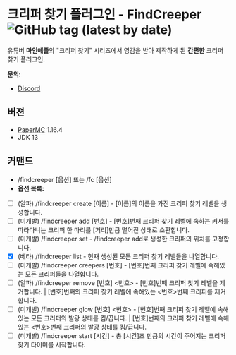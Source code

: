 # 크리퍼 찾기 플러그인 - FindCreeper ![GitHub tag (latest by date)](https://img.shields.io/github/v/tag/superjoy0502/FindCreeper?color=orange&label=release)
 유튜버 **마인애플**의 "크리퍼 찾기" 시리즈에서 영감을 받아 제작하게 된 **간편한** 크리퍼 찾기 플러그인.
 
 **문의:**
 * [Discord](https://discord.gg/hdJ49uvesU)
 
버젼
------
* [PaperMC](https://github.com/PaperMC/Paper) 1.16.4
* JDK 13

커맨드
------
* /findcreeper [옵션] 또는 /fc [옵션]
* **옵션 목록:**
* [ ] (알파) /findcreeper create [이름] - [이름]의 이름을 가진 크리퍼 찾기 레벨을 생성합니다.
* [ ] (미개발) /findcreeper add [번호] - [번호]번째 크리퍼 찾기 레벨에 속하는 커서를 따라다니는 크리퍼 한 마리를 [거리]만큼 떨어진 상태로 소환합니다.
* [ ] (미개발) /findcreeper set - /findcreeper add로 생성한 크리퍼의 위치를 고정합니다.
* [x] (베타) /findcreeper list - 현재 생성된 모든 크리퍼 찾기 레벨들을 나열합니다.
* [ ] (미개발) /findcreeper creepers [번호] - [번호]번째 크리퍼 찾기 레벨에 속해있는 모든 크리퍼들을 나열합니다.
* [ ] (알파) /findcreeper remove [번호] <번호> - [번호]번째 크리퍼 찾기 레벨을 제거합니다. | [번호]번째의 크리퍼 찾기 레벨에 속해있는 <번호>번째 크리퍼를 제거합니다.
* [ ] (미개발) /findcreeper glow [번호] <번호> - [번호]번째 크리퍼 찾기 레벨에 속해있는 모든 크리퍼의 발광 상태를 킴/끕니다. | [번호]번째의 크리퍼 찾기 레벨에 속해있는 <번호>번째 크리퍼의 발광 상태를 킴/끕니다.
* [ ] (미개발) /findcreeper start [시간] - 총 [시간]초 만큼의 시간이 주어지는 크리퍼 찾기 타이머를 시작합니다.
